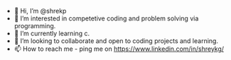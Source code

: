 - 👋 Hi, I’m @shrekp
- 👀 I’m interested in competetive coding and problem solving via programming.
- 🌱 I’m currently learning c.
- 💞️ I’m looking to collaborate and open to coding projects and learning. 
- 📫 How to reach me - ping me on https://www.linkedin.com/in/shreykg/

<!---
shrekp/shrekp is a ✨ special ✨ repository because its `README.md` (this file) appears on your GitHub profile.
You can click the Preview link to take a look at your changes.
--->
